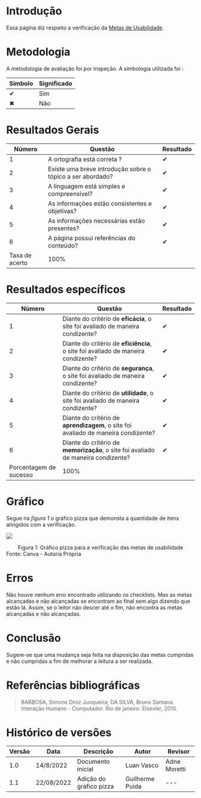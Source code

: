 # Introdução

Essa página diz respeito a verificação da <a href="./#/analiseRequisitos/metas_usabilidade.md">Metas de Usabilidade</a>.

# Metodologia

A metodologia de avaliação foi por inspeção. A simbologia utilizada foi :

Símbolo | Significado
--------|------------
✔ | Sim
✖ | Não

# Resultados Gerais

Número | Questão                     | Resultado | 
-------|-----------------------------|-----------|
1  | A ortografia está correta ? |   ✔   |
2  | Existe uma breve introdução sobre o tópico a ser abordado? |   ✔   |
3  | A linguagem está simples e compreensível? |   ✔   |
4  | As informações estão consistentes e objetivas? |   ✔   |
5  | As informações necessárias estão presentes? |   ✔   |
6  | A página possui referências do conteúdo? |   ✔   |
Taxa de acerto | 100%

# Resultados específicos
Número |	Questão  |	Resultado
-------|-------------|-----------|
1 |	Diante do critério de **eficácia**, o site foi avaliado de maneira condizente? | ✔
2 |	Diante do critério de **eficiência**, o site foi avaliado de maneira condizente? |	✔
3 |	Diante do critério de **segurança**, o site foi avaliado de maneira condizente? |	✔
4 |	Diante do critério de **utilidade**, o site foi avaliado de maneira condizente? |	✔
5 |	Diante do critério de **aprendizagem**, o site foi avaliado de maneira condizente? | ✔
6 |	Diante do critério de **memorização**, o site foi avaliado de maneira condizente? |	✔
  |	Porcentagem de sucesso |	100%

# Gráfico

Segue na _figura 1_ o gráfico pizza que demonsta a quantidade de itens atingidos com a verificação.

<img src="https://user-images.githubusercontent.com/64036847/185265751-962b0c3e-21fa-4f04-86ec-05e1db621ba6.jpg"></img>

<figcaption align="center">Figura 1: Gráfico pizza para a verificação das metas de usabilidade</figcaption>

<figcaption>Fonte: Canva - Autoria Própria</figcaption>

# Erros

Não houve nenhum erro encontrado utilizando os checklists. Mas as metas alcançadas e não alcançadas se encontram ao final sem algo dizendo que estão lá. Assim, se o leitor não descer até o fim, não encontra as metas alcançadas e não alcançadas.

# Conclusão

Sugere-se que uma mudança seja feita na disposição das metas cumpridas e não cumpridas a fim de melhorar a leitura a ser realizada.

# Referências bibliográficas

> BARBOSA, Simone Diniz Junqueira; DA SILVA, Bruno Santana. Interação Humano - Computador. Rio de janeiro: Elsevier, 2010.

# Histórico de versões
|Versão|Data|Descrição|Autor|Revisor|
|------|----|---------|-----|-------|
|1.0|14/8/2022|Documento inicial|Luan Vasco|Adne Moretti |
|1.1|22/08/2022|Adição do gráfico pizza|Guilherme Puida | --- |
